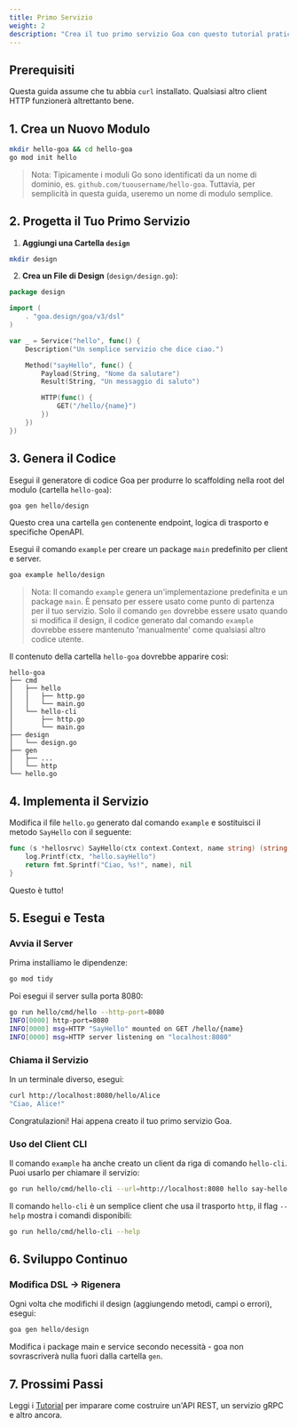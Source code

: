 ```yaml
---
title: Primo Servizio
weight: 2
description: "Crea il tuo primo servizio Goa con questo tutorial pratico, che copre il design del servizio, la generazione del codice, l'implementazione e il testing di un semplice endpoint HTTP."
---
```


## Prerequisiti

Questa guida assume che tu abbia `curl` installato. Qualsiasi altro client HTTP funzionerà altrettanto bene.

## 1. Crea un Nuovo Modulo

```bash
mkdir hello-goa && cd hello-goa  
go mod init hello
```

> Nota: Tipicamente i moduli Go sono identificati da un nome di dominio, es.
> `github.com/tuousername/hello-goa`. Tuttavia, per semplicità in questa guida,
> useremo un nome di modulo semplice.

## 2. Progetta il Tuo Primo Servizio

1. **Aggiungi una Cartella `design`**

```bash
mkdir design
```

2. **Crea un File di Design** (`design/design.go`):

```go
package design

import (
    . "goa.design/goa/v3/dsl"
)

var _ = Service("hello", func() {
    Description("Un semplice servizio che dice ciao.")

    Method("sayHello", func() {
        Payload(String, "Nome da salutare")
        Result(String, "Un messaggio di saluto")

        HTTP(func() {
            GET("/hello/{name}")
        })
    })
})
```

## 3. Genera il Codice

Esegui il generatore di codice Goa per produrre lo scaffolding nella root del modulo
(cartella `hello-goa`):

```bash
goa gen hello/design
```

Questo crea una cartella `gen` contenente endpoint, logica di trasporto e specifiche
OpenAPI.

Esegui il comando `example` per creare un package `main` predefinito per client e server.

```bash
goa example hello/design
```

> Nota: Il comando `example` genera un'implementazione predefinita e un package `main`.
> È pensato per essere usato come punto di partenza per il tuo servizio. Solo il
> comando `gen` dovrebbe essere usato quando si modifica il design, il codice generato dal
> comando `example` dovrebbe essere mantenuto 'manualmente' come qualsiasi altro codice utente.

Il contenuto della cartella `hello-goa` dovrebbe apparire così:

```
hello-goa
├── cmd
│   ├── hello
│   │   ├── http.go
│   │   └── main.go
│   └── hello-cli
│       ├── http.go
│       └── main.go
├── design
│   └── design.go
├── gen
│   ├── ...
│   └── http
└── hello.go
```

## 4. Implementa il Servizio

Modifica il file `hello.go` generato dal comando `example` e sostituisci il
metodo `SayHello` con il seguente:

```go
func (s *hellosrvc) SayHello(ctx context.Context, name string) (string, error) {
	log.Printf(ctx, "hello.sayHello")
    return fmt.Sprintf("Ciao, %s!", name), nil
}
```

Questo è tutto!

## 5. Esegui e Testa

### Avvia il Server

Prima installiamo le dipendenze:

```bash
go mod tidy
```

Poi esegui il server sulla porta 8080:

```bash
go run hello/cmd/hello --http-port=8080
INFO[0000] http-port=8080
INFO[0000] msg=HTTP "SayHello" mounted on GET /hello/{name}
INFO[0000] msg=HTTP server listening on "localhost:8080"
```

### Chiama il Servizio

In un terminale diverso, esegui:

```bash
curl http://localhost:8080/hello/Alice
"Ciao, Alice!"
```

Congratulazioni! Hai appena creato il tuo primo servizio Goa.

### Uso del Client CLI

Il comando `example` ha anche creato un client da riga di comando `hello-cli`. Puoi
usarlo per chiamare il servizio:

```bash
go run hello/cmd/hello-cli --url=http://localhost:8080 hello say-hello -p=Alice
```

Il comando `hello-cli` è un semplice client che usa il trasporto `http`, il
flag `--help` mostra i comandi disponibili:

```bash
go run hello/cmd/hello-cli --help
```

## 6. Sviluppo Continuo

### Modifica DSL → Rigenera

Ogni volta che modifichi il design (aggiungendo metodi, campi o errori), esegui:

```bash
goa gen hello/design
```

Modifica i package main e service secondo necessità - goa non sovrascriverà nulla
fuori dalla cartella `gen`.

## 7. Prossimi Passi

Leggi i [Tutorial](../3-tutorials) per imparare come costruire un'API REST, un servizio gRPC e altro ancora. 